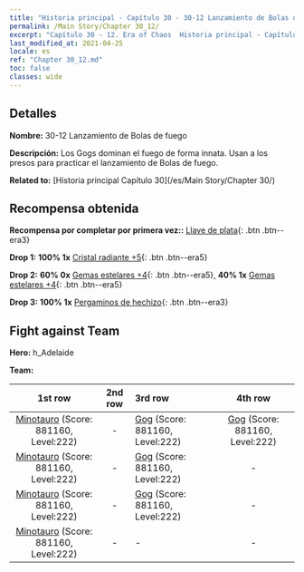 ```yaml
---
title: "Historia principal - Capítulo 30 - 30-12 Lanzamiento de Bolas de fuego"
permalink: /Main Story/Chapter 30_12/
excerpt: "Capítulo 30 - 12. Era of Chaos  Historia principal - Capítulo 30_12. 30-12 Lanzamiento de Bolas de fuego"
last_modified_at: 2021-04-25
locale: es
ref: "Chapter 30_12.md"
toc: false
classes: wide
---
```


## Detalles

 **Nombre:** 30-12 Lanzamiento de Bolas de fuego

 **Descripción:** Los Gogs dominan el fuego de forma innata. Usan a los presos para practicar el lanzamiento de Bolas de fuego.

 **Related to:** [Historia principal Capítulo 30](/es/Main Story/Chapter 30/)

## Recompensa obtenida

 **Recompensa por completar por primera vez::** [Llave de plata](/ItemsES/con_693/){: .btn .btn--era3}

 **Drop 1:** **100% 1x** [Cristal radiante +5](/ItemsES/mat_101/){: .btn .btn--era5}

 **Drop 2:** **60% 0x** [Gemas estelares +4](/ItemsES/mat_93/){: .btn .btn--era5}, **40% 1x** [Gemas estelares +4](/ItemsES/mat_93/){: .btn .btn--era5}

 **Drop 3:** **100% 1x** [Pergaminos de hechizo](/ItemsES/con_694/){: .btn .btn--era3}


## Fight against Team
 **Hero:** h_Adelaide

 **Team:**


  | 1st row | 2nd row | 3rd row | 4th row |
  |:----:|:----:|:----|:----:|
  | [Minotauro](/es/units/Minotaur/) (Score: 881160, Level:222)  | - | [Gog](/es/units/Gog/) (Score: 881160, Level:222)  | [Gog](/es/units/Gog/) (Score: 881160, Level:222)  |
  | [Minotauro](/es/units/Minotaur/) (Score: 881160, Level:222)  | - | [Gog](/es/units/Gog/) (Score: 881160, Level:222)  | - |
  | [Minotauro](/es/units/Minotaur/) (Score: 881160, Level:222)  | - | [Gog](/es/units/Gog/) (Score: 881160, Level:222)  | - |
  | [Minotauro](/es/units/Minotaur/) (Score: 881160, Level:222)  | - | - | - |


